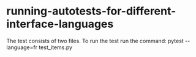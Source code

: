 # running-autotests-for-different-interface-languages
The test consists of two files. To run the test run the command: pytest --language=fr test_items.py
